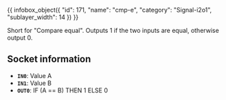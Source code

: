 {{ infobox_object({
	"id": 171,
	"name": "cmp-e",
	"category": "Signal-i2o1",
	"sublayer_width": 14
}) }}

Short for "Compare equal". Outputs 1 if the two inputs are equal, otherwise output 0.

## Socket information
- **`IN0`**: Value A
- **`IN1`**: Value B
- **`OUT0`**: IF (A == B) THEN 1 ELSE 0